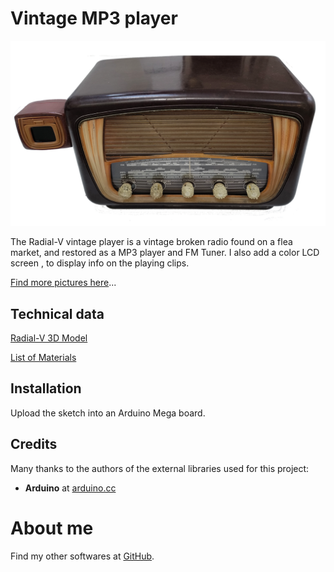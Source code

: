 # Vintage MP3 player

![Radial-V-off](images\Radial-V-off.png)

The Radial-V vintage player is a vintage broken radio found on a flea market, and restored as a MP3 player and FM Tuner.
I also add a color LCD screen , to display info on the playing clips.

[Find more pictures here](webpages/pictures)...

## Technical data

[Radial-V 3D Model](webpages\Radial-V.html) 

[List of Materials](webpages/bill_of_material)

## Installation

Upload the sketch into an Arduino Mega board.   


## Credits

Many thanks to the authors of the external libraries used for this project:  
* **Arduino** at [arduino.cc](https://www.arduino.cc)


# About me

Find my other softwares at [GitHub](https://sphinkie.github.io).
